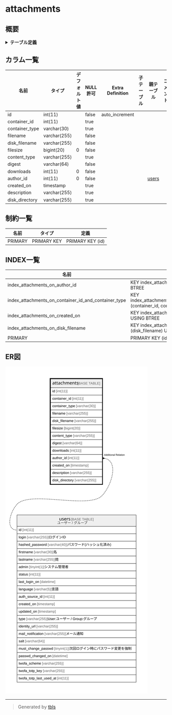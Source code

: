 # attachments

## 概要

<details>
<summary><strong>テーブル定義</strong></summary>

```sql
CREATE TABLE `attachments` (
  `id` int(11) NOT NULL AUTO_INCREMENT,
  `container_id` int(11) DEFAULT NULL,
  `container_type` varchar(30) DEFAULT NULL,
  `filename` varchar(255) NOT NULL DEFAULT '',
  `disk_filename` varchar(255) NOT NULL DEFAULT '',
  `filesize` bigint(20) NOT NULL DEFAULT '0',
  `content_type` varchar(255) DEFAULT '',
  `digest` varchar(64) NOT NULL DEFAULT '',
  `downloads` int(11) NOT NULL DEFAULT '0',
  `author_id` int(11) NOT NULL DEFAULT '0',
  `created_on` timestamp NULL DEFAULT NULL,
  `description` varchar(255) DEFAULT NULL,
  `disk_directory` varchar(255) DEFAULT NULL,
  PRIMARY KEY (`id`),
  KEY `index_attachments_on_author_id` (`author_id`),
  KEY `index_attachments_on_created_on` (`created_on`),
  KEY `index_attachments_on_container_id_and_container_type` (`container_id`,`container_type`),
  KEY `index_attachments_on_disk_filename` (`disk_filename`)
) ENGINE=InnoDB DEFAULT CHARSET=utf8
```

</details>

## カラム一覧

| 名前             | タイプ          | デフォルト値       | NULL許可   | Extra Definition | 子テーブル      | 親テーブル             | コメント     |
| -------------- | ------------ | ------------ | -------- | ---------------- | ---------- | ----------------- | -------- |
| id             | int(11)      |              | false    | auto_increment   |            |                   |          |
| container_id   | int(11)      |              | true     |                  |            |                   |          |
| container_type | varchar(30)  |              | true     |                  |            |                   |          |
| filename       | varchar(255) |              | false    |                  |            |                   |          |
| disk_filename  | varchar(255) |              | false    |                  |            |                   |          |
| filesize       | bigint(20)   | 0            | false    |                  |            |                   |          |
| content_type   | varchar(255) |              | true     |                  |            |                   |          |
| digest         | varchar(64)  |              | false    |                  |            |                   |          |
| downloads      | int(11)      | 0            | false    |                  |            |                   |          |
| author_id      | int(11)      | 0            | false    |                  |            | [users](users.md) |          |
| created_on     | timestamp    |              | true     |                  |            |                   |          |
| description    | varchar(255) |              | true     |                  |            |                   |          |
| disk_directory | varchar(255) |              | true     |                  |            |                   |          |

## 制約一覧

| 名前      | タイプ         | 定義               |
| ------- | ----------- | ---------------- |
| PRIMARY | PRIMARY KEY | PRIMARY KEY (id) |

## INDEX一覧

| 名前                                                   | 定義                                                                                                  |
| ---------------------------------------------------- | --------------------------------------------------------------------------------------------------- |
| index_attachments_on_author_id                       | KEY index_attachments_on_author_id (author_id) USING BTREE                                          |
| index_attachments_on_container_id_and_container_type | KEY index_attachments_on_container_id_and_container_type (container_id, container_type) USING BTREE |
| index_attachments_on_created_on                      | KEY index_attachments_on_created_on (created_on) USING BTREE                                        |
| index_attachments_on_disk_filename                   | KEY index_attachments_on_disk_filename (disk_filename) USING BTREE                                  |
| PRIMARY                                              | PRIMARY KEY (id) USING BTREE                                                                        |

## ER図

![er](attachments.svg)

---

> Generated by [tbls](https://github.com/k1LoW/tbls)
